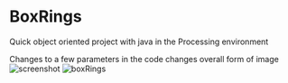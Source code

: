 # BoxRings
Quick object oriented project with java in the Processing environment

Changes to a few parameters in the code changes overall form of image
![screenshot](https://user-images.githubusercontent.com/36753018/60148013-4a53e480-9784-11e9-860a-35118aa393a8.png)
![boxRings](https://user-images.githubusercontent.com/36753018/60144800-b2043280-9778-11e9-93d9-dcc5895b5176.png)
